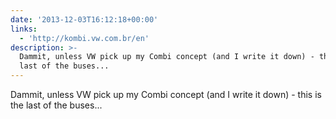 ```yaml
---
date: '2013-12-03T16:12:18+00:00'
links:
  - 'http://kombi.vw.com.br/en'
description: >-
  Dammit, unless VW pick up my Combi concept (and I write it down) - this is the
  last of the buses...
---
```

Dammit, unless VW pick up my Combi concept (and I write it down) - this is the last of the buses... 
